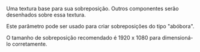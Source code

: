 Uma textura base para sua sobreposição. Outros componentes serão desenhados sobre essa textura.

Este parâmetro pode ser usado para criar sobreposições do tipo "abóbora".

O tamanho de sobreposição recomendado é 1920 x 1080 para dimensioná-lo corretamente.